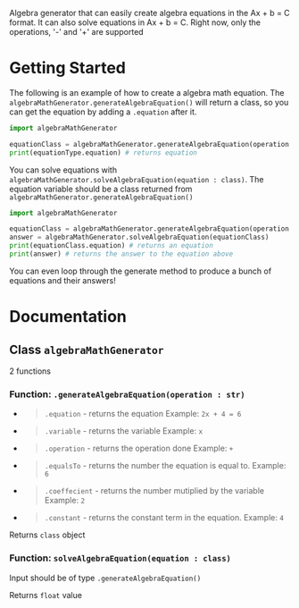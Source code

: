 Algebra generator that can easily create algebra equations in the Ax + b = C format. It can also solve equations in Ax + b = C. Right now, only the operations, '-' and '+' are supported

# Getting Started
The following is an example of how to create a algebra math equation. The `algebraMathGenerator.generateAlgebraEquation()` will return a class, so you can get the equation by adding a `.equation` after it.


```py
import algebraMathGenerator

equationClass = algebraMathGenerator.generateAlgebraEquation(operation = "+")
print(equationType.equation) # returns equation 

```

You can solve equations with `algebraMathGenerator.solveAlgebraEquation(equation : class)`. The equation variable should be a class returned from `algebraMathGenerator.generateAlgebraEquation()`

```py
import algebraMathGenerator

equationClass = algebraMathGenerator.generateAlgebraEquation(operation = "+")
answer = algebraMathGenerator.solveAlgebraEquation(equationClass)
print(equationClass.equation) # returns an equation
print(answer) # returns the answer to the equation above

```



You can even loop through the generate method to produce a bunch of equations and their answers!


# Documentation
## Class `algebraMathGenerator`
2 functions
### Function: `.generateAlgebraEquation(operation : str)`
* > `.equation` - returns the equation Example: `2x + 4 = 6`
* > `.variable` - returns the variable Example: `x`
* > `.operation` - returns the operation done Example: `+`
* > `.equalsTo` - returns the number the equation is equal to. Example: `6`
* > `.coeffecient` - returns the number mutiplied by the variable Example: `2`
* > `.constant` - returns the constant term in the equation. Example: `4`

Returns `class` object

### Function: `solveAlgebraEquation(equation : class)`
Input should be of type `.generateAlgebraEquation()`

Returns `float` value